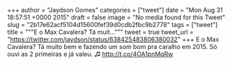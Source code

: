 
+++
author = "Jaydson Gomes"
categories = ["tweet"]
date = "Mon Aug 31 18:57:51 +0000 2015"
draft = false
image = "No media found for this Tweet"
slug = "2b17e62acf5104d15600fef39d0cdb2fbc9b2778"
tags = ["tweet"]
title = """E o Max Cavalera? Tá muit..."""
tweet = true
tweet_url = "https://twitter.com/jaydson/status/638425483806380032"
+++
E o Max Cavalera? Tá muito bem e fazendo um som bom pra caralho em 2015. Só ouvi as 2 primeiras e já valeu. ♫ http://t.co/4OA1pnMqRw
